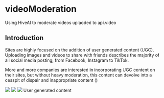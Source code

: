 # videoModeration
Using HiveAI to moderate videos uplaoded to api.video


## Introduction

Sites are highly focused on the addition of user generated content (UGC). Uploading images and videos to share with friends describes the majority of all social media posting, from Facebook, Instagram to TikTok.

More and more companies are interested in incorporating UGC content on their sites, but without heavy moderation, this content can devolve into a cesspit of dispair and inappropriate content ()

![](docs/comments.jpg)
![](/docs/comments.jpg)
![](https://github.com/dougsillars/videoModeration/blob/main/docs/comments.jpeg?raw=true)
User generated content 